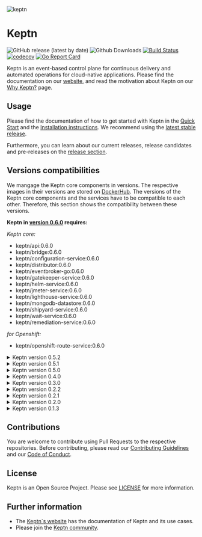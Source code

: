 ![keptn](./assets/keptn.png)

# Keptn
![GitHub release (latest by date)](https://img.shields.io/github/v/release/keptn/keptn)
![Github Downloads](https://img.shields.io/github/downloads/keptn/keptn/total?logo=github&logoColor=white)
[![Build Status](https://travis-ci.org/keptn/keptn.svg?branch=master)](https://travis-ci.org/keptn/keptn)
[![codecov](https://codecov.io/gh/keptn/keptn/branch/master/graph/badge.svg)](https://codecov.io/gh/keptn/keptn)
[![Go Report Card](https://goreportcard.com/badge/github.com/keptn/keptn)](https://goreportcard.com/report/github.com/keptn/keptn)

Keptn is an event-based control plane for continuous delivery and automated operations for cloud-native applications. 
Please find the documentation on our [website](https://keptn.sh), and read the motivation about Keptn on our 
[Why Keptn?](https://keptn.sh/why-keptn/) page.

## Usage

Please find the documentation of how to get started with Keptn in the [Quick Start](https://keptn.sh/docs/quickstart/) and the [Installation instructions](https://keptn.sh/docs/0.6.0/installation/setup-keptn/). We recommend using the [latest stable release](https://github.com/keptn/keptn/releases).

Furthermore, you can learn about our current releases, release candidates and pre-releases on the [release section](https://github.com/keptn/keptn/releases).

## Versions compatibilities
We mangage the Keptn core components in versions. The respective images in their versions are stored on [DockerHub](https://hub.docker.com/?namespace=keptn).
The versions of the Keptn core components and the services have to be compatible to each other.
Therefore, this section shows the compatibility between these versions.

**Keptn in [version 0.6.0](https://github.com/keptn/keptn/releases/tag/0.6.0) requires:**

*Keptn core:*
- keptn/api:0.6.0
- keptn/bridge:0.6.0
- keptn/configuration-service:0.6.0
- keptn/distributor:0.6.0
- keptn/eventbroker-go:0.6.0
- keptn/gatekeeper-service:0.6.0
- keptn/helm-service:0.6.0
- keptn/jmeter-service:0.6.0
- keptn/lighthouse-service:0.6.0
- keptn/mongodb-datastore:0.6.0
- keptn/shipyard-service:0.6.0
- keptn/wait-service:0.6.0
- keptn/remediation-service:0.6.0

*for Openshift:*
- keptn/openshift-route-service:0.6.0

<details><summary>Keptn version 0.5.2</summary>
<p>
*Keptn core:*
- keptn/api:0.5.0
- keptn/bridge:0.5.0
- keptn/configuration-service:0.5.0
- keptn/distributor:0.5.0
- keptn/eventbroker-go:0.5.0
- keptn/gatekeeper-service:0.5.0
- keptn/helm-service:0.5.1
- keptn/jmeter-service:0.5.0
- keptn/mongodb-datastore:0.5.0
- keptn/pitometer-service:0.5.0
- keptn/shipyard-service:0.5.0
- keptn/wait-service:0.5.0
- keptn/remediation-service:0.5.0


*Keptn uniform:*
- keptn/dynatrace-service:0.2.0
- keptn/prometheus-service:0.2.0
- keptn/servicenow-service:0.1.4

*for Openshift:*
- keptn/openshift-route-service:0.5.0

</p>
</details>

<details><summary>Keptn version 0.5.1</summary>
<p>
*Keptn core:*
- keptn/api:0.5.0
- keptn/bridge:0.5.0
- keptn/configuration-service:0.5.0
- keptn/distributor:0.5.0
- keptn/eventbroker-go:0.5.0
- keptn/gatekeeper-service:0.5.0
- keptn/helm-service:0.5.1
- keptn/jmeter-service:0.5.0
- keptn/mongodb-datastore:0.5.0
- keptn/pitometer-service:0.5.0
- keptn/shipyard-service:0.5.0
- keptn/wait-service:0.5.0
- keptn/remediation-service:0.5.0


*Keptn uniform:*
- keptn/dynatrace-service:0.3.1
- keptn/prometheus-service:0.2.0
- keptn/servicenow-service:0.1.4

*for Openshift:*
- keptn/openshift-route-service:0.5.0

</p>
</details>
<details><summary>Keptn version 0.5.0</summary>
<p>

Keptn in [version 0.5.0](https://github.com/keptn/keptn/releases/tag/0.5.0) requires:

*Keptn core:*
- keptn/api:0.5.0
- keptn/bridge:0.5.0
- keptn/configuration-service:0.5.0
- keptn/distributor:0.5.0
- keptn/eventbroker-go:0.5.0
- keptn/gatekeeper-service:0.5.0
- keptn/helm-service:0.5.0
- keptn/jmeter-service:0.5.0
- keptn/mongodb-datastore:0.5.0
- keptn/pitometer-service:0.5.0
- keptn/shipyard-service:0.5.0
- keptn/wait-service:0.5.0
- keptn/remediation-service:0.5.0


*Keptn uniform:*
- keptn/dynatrace-service:0.3.1
- keptn/prometheus-service:0.2.0
- keptn/servicenow-service:0.1.4

*for Openshift:*
- keptn/openshift-route-service:0.5.0

</p>
</details>
<details><summary>Keptn version 0.4.0</summary>
<p>

Keptn in [version 0.4.0](https://github.com/keptn/keptn/releases/tag/0.4.0) requires:

*Keptn core:*
- keptn/authenticator:0.2.3
- keptn/bridge:0.1.3
- keptn/control:0.3.0
- keptn/eventbroker-go:0.1.0
- keptn/eventbroker-ext:0.3.0

*Keptn uniform:*
- keptn/gatekeeper-service:0.1.1
- keptn/github-service:0.3.0
- keptn/helm-service:0.1.1
- keptn/jmeter-service:0.1.1
- keptn/pitometer-service:0.2.0
- keptn/servicenow-service:0.1.3

*for Openshift:*
- keptn/openshift-route-service:0.1.1

</p>
</details>

<details><summary>Keptn version 0.3.0</summary>
<p>

Keptn in [version 0.3.0](https://github.com/keptn/keptn/releases/tag/0.3.0) requires:

*Keptn core:*
- keptn/authenticator:0.2.2
- keptn/bridge:0.1.2
- keptn/control:0.2.4
- keptn/eventbroker:0.2.3
- keptn/eventbroker-ext:0.2.3

*Keptn uniform:*
- keptn/gatekeeper-service:0.1.0
- keptn/github-service:0.2.2
- keptn/helm-service:0.1.0
- keptn/jmeter-service:0.1.0
- keptn/pitometer-service:0.1.3
- keptn/servicenow-service:0.1.2

*for Openshift:*
- keptn/openshift-route-service:0.1.0

</p>
</details>

<details><summary>Keptn version 0.2.2</summary>
<p>

Keptn in [version 0.2.2](https://github.com/keptn/keptn/releases/tag/0.2.2) requires:
- keptn/authenticator:0.2.2
- keptn/bridge:0.1.2
- keptn/control:0.2.3
- keptn/eventbroker:0.2.2
- keptn/eventbroker-ext:0.2.2
- keptn/pitometer-service:0.1.2
- keptn/servicenow-service:0.1.1
- keptn/github-service:0.2.1 
- keptn/jenkins-service:0.3.0
  - keptn/jenkins-0.6.0

</p>
</details>

<details><summary>Keptn version 0.2.1</summary>
<p>

Keptn in [version 0.2.1](https://github.com/keptn/keptn/releases/tag/0.2.1) requires:
- keptn/keptn-authenticator:0.2.1
- keptn/keptn-control:0.2.1
- keptn/keptn-event-broker:0.2.1
- keptn/keptn-event-broker-ext:0.2.1
- keptn/pitometer-service:0.1.1 
- keptn/servicenow-service:0.1.0
- keptn/github-service:0.1.1 
- keptn/jenkins-service:0.2.0
  - keptn/jenkins-0.5.0

</p>
</details>

<details><summary>Keptn version 0.2.0</summary>
<p>

Keptn in [version 0.2.0](https://github.com/keptn/keptn/releases/tag/0.2.0) requires:
- keptn/keptn-authenticator:0.2.0
- keptn/keptn-control:0.2.0
- keptn/keptn-event-broker:0.2.0
- keptn/keptn-event-broker-ext:0.2.0
- keptn/pitometer-service:0.1.0
- keptn/servicenow-service:0.1.0
- keptn/github-service:0.1.0
- keptn/jenkins-service:0.1.0
    - keptn/jenkins:0.4.0

</p>
</details>

<details><summary>Keptn version 0.1.3</summary>
<p>

Keptn in [version 0.1.3](https://github.com/keptn/keptn/tree/0.1.3) requires:

- keptn/jenkins:0.2
- dynatraceacm/ansibletower:3.3.1-1-2

</p>
</details>

## Contributions

You are welcome to contribute using Pull Requests to the respective repositories. Before contributing, please read our [Contributing Guidelines](CONTRIBUTING.md) and our [Code of Conduct](CODE_OF_CONDUCT.md).

## License

Keptn is an Open Source Project. Please see [LICENSE](LICENSE) for more information.

## Further information

* The [Keptn`s website](https://keptn.sh) has the documentation of Keptn and its use cases.
* Please join the [Keptn community](https://github.com/keptn/community).
